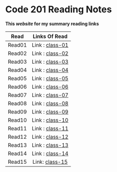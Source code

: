 # Code 201 Reading Notes #

**This *website* for my summary reading links** 

| Read   |      Links Of Read      |  
|----------|:-------------:|
| Read01 | Link :  [class-01](https://raghadalquran.github.io/reading-notes/class-01)    | 
| Read02 | Link :  [class-02](https://raghadalquran.github.io/reading-notes/class-02)    |  
| Read03 | Link :  [class-03](https://raghadalquran.github.io/reading-notes/class-03)    |   
| Read04 | Link :  [class-04](https://raghadalquran.github.io/reading-notes/class-04)    | 
| Read05 | Link :  [class-05](https://raghadalquran.github.io/reading-notes/class-05)    |  
| Read06 | Link :  [class-06](https://raghadalquran.github.io/reading-notes/class-06)    | 
| Read07 | Link :  [class-07](https://raghadalquran.github.io/reading-notes/class-07)    | 
| Read08 | Link :  [class-08](https://raghadalquran.github.io/reading-notes/class-09)    |  
| Read09 | Link :  [class-09](https://raghadalquran.github.io/reading-notes/class-08)    |   
| Read10 | Link :  [class-10]()    | 
| Read11 | Link :  [class-11]()    |  
| Read12 | Link :  [class-12]()    | 
| Read13 | Link :  [class-13]()    | 
| Read14 | Link :  [class-14]()    |  
| Read15 | Link:   [class-15]()    | 
    
